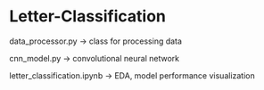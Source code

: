 # Letter-Classification

data_processor.py -> class for processing data

cnn_model.py -> convolutional neural network 

letter_classification.ipynb -> EDA, model performance visualization
